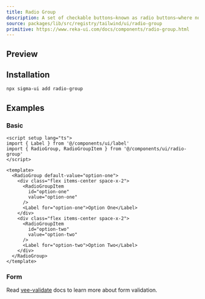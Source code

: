 ```yaml
---
title: Radio Group
description: A set of checkable buttons—known as radio buttons—where no more than one of the buttons can be checked at a time.
source: packages/lib/src/registry/tailwind/ui/radio-group
primitive: https://www.reka-ui.com/docs/components/radio-group.html
---
```


## Preview

<ComponentPreview name="RadioGroup" />

## Installation

```bash
npx sigma-ui add radio-group
```

## Examples

### Basic

```vue
<script setup lang="ts">
import { Label } from '@/components/ui/label'
import { RadioGroup, RadioGroupItem } from '@/components/ui/radio-group'
</script>

<template>
  <RadioGroup default-value="option-one">
    <div class="flex items-center space-x-2">
      <RadioGroupItem
        id="option-one"
        value="option-one"
      />
      <Label for="option-one">Option One</Label>
    </div>
    <div class="flex items-center space-x-2">
      <RadioGroupItem
        id="option-two"
        value="option-two"
      />
      <Label for="option-two">Option Two</Label>
    </div>
  </RadioGroup>
</template>
```

### Form

Read [vee-validate](https://vee-validate.logaretm.com/v4/examples/checkboxes-and-radio/) docs to learn more about form validation.

<ComponentPreview name="RadioGroupForm" />
